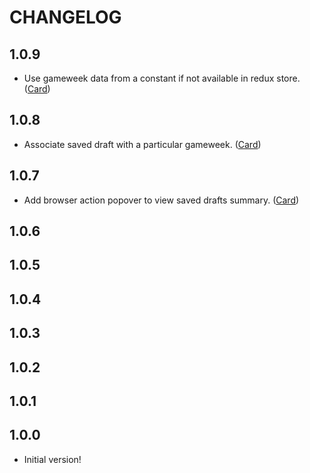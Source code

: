 # CHANGELOG

## 1.0.9

- Use gameweek data from a constant if not available in redux store. ([Card](https://trello.com/c/8ud9jTCV/57-make-gameweek-options-in-extension-independent-of-redux-store))

## 1.0.8

- Associate saved draft with a particular gameweek. ([Card](https://trello.com/c/O9AFD8Bv/48-change-gw-draft-is-associated-with))

## 1.0.7

- Add browser action popover to view saved drafts summary. ([Card](https://trello.com/c/pBuHgTrb/34-popover-to-give-summary-of-saved-drafts))

## 1.0.6

## 1.0.5

## 1.0.4

## 1.0.3

## 1.0.2

## 1.0.1

## 1.0.0

- Initial version!
